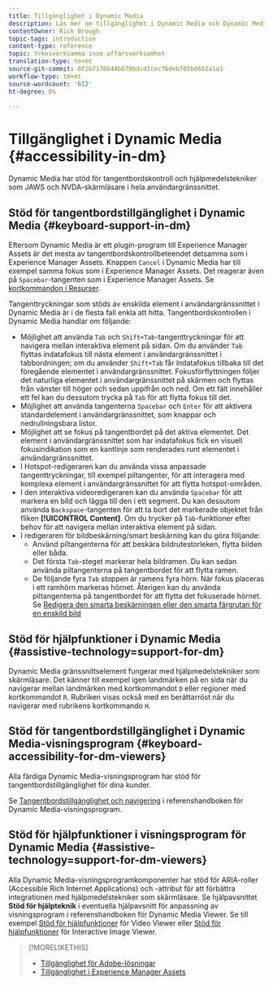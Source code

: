 ```yaml
---
title: Tillgänglighet i Dynamic Media
description: Läs mer om tillgänglighet i Dynamic Media och Dynamic Media Viewer.
contentOwner: Rick Brough
topic-tags: introduction
content-type: reference
topic: Yrkesverksamma inom affärsverksamhet
translation-type: tm+mt
source-git-commit: 0f2b7176b44bb79bdcd1cecf6debf05bd652a1a1
workflow-type: tm+mt
source-wordcount: '612'
ht-degree: 0%

---
```



# Tillgänglighet i Dynamic Media {#accessibility-in-dm}

Dynamic Media har stöd för tangentbordskontroll och hjälpmedelstekniker som JAWS och NVDA-skärmläsare i hela användargränssnittet.

## Stöd för tangentbordstillgänglighet i Dynamic Media {#keyboard-support-in-dm}

Eftersom Dynamic Media är ett plugin-program till Experience Manager Assets är det mesta av tangentbordskontrollbeteendet detsamma som i Experience Manager Assets. Knappen `Cancel` i Dynamic Media har till exempel samma fokus som i Experience Manager Assets. Det reagerar även på `Spacebar`-tangenten som i Experience Manager Assets. Se [kortkommandon i Resurser](/help/assets/accessibility.md#keyboard-shortcuts).

Tangenttryckningar som stöds av enskilda element i användargränssnittet i Dynamic Media är i de flesta fall enkla att hitta. Tangentbordskontrollen i Dynamic Media handlar om följande:

* Möjlighet att använda `Tab` och `Shift+Tab`-tangenttryckningar för att navigera mellan interaktiva element på sidan.
Om du använder `Tab` flyttas indatafokus till nästa element i användargränssnittet i tabbordningen; om du använder `Shift+Tab` får indatafokus tillbaka till det föregående elementet i användargränssnittet.
Fokusförflyttningen följer det naturliga elementet i användargränssnittet på skärmen och flyttas från vänster till höger och sedan uppifrån och ned. Om ett fält innehåller ett fel kan du dessutom trycka på `Tab` för att flytta fokus till det.
* Möjlighet att använda tangenterna `Spacebar` och `Enter` för att aktivera standardelement i användargränssnittet, som knappar och nedrullningsbara listor.
* Möjlighet att se fokus på tangentbordet på det aktiva elementet. Det element i användargränssnittet som har indatafokus fick en visuell fokusindikation som en kantlinje som renderades runt elementet i användargränssnittet.
* I Hotspot-redigeraren kan du använda vissa anpassade tangenttryckningar, till exempel piltangenter, för att interagera med komplexa element i användargränssnittet för att flytta hotspot-områden.
* I den interaktiva videoredigeraren kan du använda `Spacebar` för att markera en bild och lägga till den i ett segment. Du kan dessutom använda `Backspace`-tangenten för att ta bort det markerade objektet från fliken **[!UICONTROL Content]**. Om du trycker på `Tab`-funktioner efter behov för att navigera mellan interaktiva element på sidan.
* I redigeraren för bildbeskärning/smart beskärning kan du göra följande:
   * Använd piltangenterna för att beskära bildrutestorleken, flytta bilden eller båda.
   * Det första `Tab`-steget markerar hela bildramen. Du kan sedan använda piltangenterna på tangentbordet för att flytta ramen.
   * De följande fyra `Tab` stoppen är ramens fyra hörn. När fokus placeras i ett ramhörn markeras hörnet. Återigen kan du använda piltangenterna på tangentbordet för att flytta det fokuserade hörnet.
Se [Redigera den smarta beskärningen eller den smarta färgrutan för en enskild bild](/help/assets/dynamic-media/image-profiles.md#editing-the-smart-crop-or-smart-swatch-of-a-single-image)

<!-- Keyboarding is the same because Dynamic Media is using the same UI library (Coral 3 (AEM 6.5) or Coral Spectrum (in Skyline)) as entire AEM Assets.  -->

<!-- In the Hotspot editor, Dynamic Media lets you use arrow keys to control the position of a hot spot. See [Carousel Banners](/help/assets/dynamic-media/carousel-banners.md##adding-hotspots-or-image-maps-to-an-image-banner) or [Interactive Images](/help/assets/dynamic-media/interactive-images.md#adding-hotspots-to-an-image-banner)  -->

<!-- I think we should definitely mention this in the DM-specific area of documentation for keyboard support. -->

<!-- I would not get into much of details of specific keyboard support logic of these editors. One of the reasons - chances are that accessibility support will receive Phase2-like attention, with more holistic approach. -->

## Stöd för hjälpfunktioner i Dynamic Media {#assistive-technology=support-for-dm}

Dynamic Media gränssnittselement fungerar med hjälpmedelstekniker som skärmläsare. Det känner till exempel igen landmärken på en sida när du navigerar mellan landmärken med kortkommandot `D` eller regioner med kortkommandot `R`. Rubriken visas också med en berättarröst när du navigerar med rubrikens kortkommando `H`.

## Stöd för tangentbordstillgänglighet i Dynamic Media-visningsprogram {#keyboard-accessibility-for-dm-viewers}

Alla färdiga Dynamic Media-visningsprogram har stöd för tangentbordstillgänglighet för dina kunder.

Se [Tangentbordstillgänglighet och navigering](https://experienceleague.adobe.com/docs/dynamic-media-developer-resources/library/c-keyboard-accessibility.html) i referenshandboken för Dynamic Media-visningsprogram.

## Stöd för hjälpfunktioner i visningsprogram för Dynamic Media {#assistive-technology=support-for-dm-viewers}

Alla Dynamic Media-visningsprogramkomponenter har stöd för ARIA-roller (Accessible Rich Internet Applications) och -attribut för att förbättra integrationen med hjälpmedelstekniker som skärmläsare.
Se hjälpavsnittet **Stöd för hjälpteknik** i eventuella hjälpavsnitt för anpassning av visningsprogram i referenshandboken för Dynamic Media Viewer. Se till exempel [Stöd för hjälpfunktioner](https://experienceleague.adobe.com/docs/dynamic-media-developer-resources/library/viewers-aem-assets-dmc/video/r-html5-video-viewer-20-assistive.html) för Video Viewer eller [Stöd för hjälpfunktioner](https://experienceleague.adobe.com/docs/dynamic-media-developer-resources/library/viewers-for-aem-assets-only/interactive-images/c-html5-aem-interactive-image-assistive.html?lang=en#viewers-for-aem-assets-only) för Interactive Image Viewer.

>[!MORELIKETHIS]
>
>* [Tillgänglighet för Adobe-lösningar](https://www.adobe.com/accessibility.html)
>* [Tillgänglighet i Experience Manager Assets](/help/assets/dynamic-media/accessibility-dm.md)

